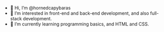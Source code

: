 - 👋 Hi, I’m @hornedcapybaras
- 👀 I’m interested in front-end and back-end development, and also full-stack development.
- 🌱 I’m currently learning programming basics, and HTML and CSS.


<!---
hornedcapybaras/hornedcapybaras is a ✨ special ✨ repository because its `README.md` (this file) appears on your GitHub profile.
You can click the Preview link to take a look at your changes.
--->

